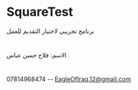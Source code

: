 # SquareTest
برنامج تجريبي لاختبار  التقديم للعمل
#
الاسم: فلاح حسن عباس
#
07814968474 -- EagleOfIraq.12@gmail.com 
